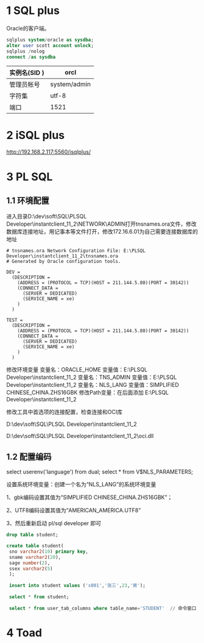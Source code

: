 # 1 SQL plus

Oracle的客户端。

```sql
sqlplus system/oracle as sysdba;
alter user scott account unlock;
sqlplus /nolog
connect /as sysdba
```



| 实例名(SID ) | orcl         |
| ------------ | ------------ |
| 管理员帐号   | system/admin |
| 字符集       | utf-8        |
| 端口         | 1521         |



# 2 iSQL plus

http://192.168.2.117:5560/isqlplus/



# 3 PL SQL

## 1.1 环境配置

进入目录D:\dev\soft\SQL\PLSQL Developer\instantclient_11_2\NETWORK\ADMIN打开tnsnames.ora文件，修改数据库连接地址，用记事本等文件打开，修改172.16.6.01为自己需要连接数据库的地址

```properties
# tnsnames.ora Network Configuration File: E:\PLSQL Developer\instantclient_11_2\tnsnames.ora
# Generated by Oracle configuration tools.

DEV =
  (DESCRIPTION =
    (ADDRESS = (PROTOCOL = TCP)(HOST = 211.144.5.80)(PORT = 30142))
    (CONNECT_DATA =
      (SERVER = DEDICATED)
      (SERVICE_NAME = xe)
    )
  )

TEST =
  (DESCRIPTION =
    (ADDRESS = (PROTOCOL = TCP)(HOST = 211.144.5.80)(PORT = 30142))
    (CONNECT_DATA =
      (SERVER = DEDICATED)
      (SERVICE_NAME = xe)
    )
  )
```

修改环境变量
变量名：ORACLE_HOME 变量值：E:\PLSQL Developer\instantclient_11_2
变量名：TNS_ADMIN 变量值：E:\PLSQL Developer\instantclient_11_2
变量名：NLS_LANG 变量值：SIMPLIFIED CHINESE_CHINA.ZHS16GBK
修改Path变量：在后面添加 E:\PLSQL Developer\instantclient_11_2

修改工具中首选项的连接配置，检查连接和OCI库

D:\dev\soft\SQL\PLSQL Developer\instantclient_11_2

D:\dev\soft\SQL\PLSQL Developer\instantclient_11_2\oci.dll

## 1.2 配置编码

select userenv('language') from dual;
select * from V$NLS_PARAMETERS;

设置系统环境变量：创建一个名为“NLS_LANG”的系统环境变量

1、gbk编码设置其值为“SIMPLIFIED CHINESE_CHINA.ZHS16GBK”；

2、UTF8编码设置其值为“AMERICAN_AMERICA.UTF8”

3、然后重新启动 pl/sql developer 即可

```sql
drop table student;

create table student(
 sno varchar2(10) primary key,
 sname varchar2(20),
 sage number(2),
 ssex varchar2(5)
 );
 
 insert into student values ('s001','张三',23,'男');
 
 select * from student;
 
 select * from user_tab_columns where table_name='STUDENT'  // 命令窗口：desc 表名
```

# 4 Toad











